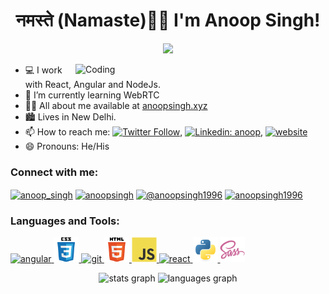 <h1 align="center"> नमस्ते (Namaste)🙏🏻 I'm Anoop Singh! </h1>

 <p align="center">
<img src="https://komarev.com/ghpvc/?username=anoopsingh1996&label=Profile+Views" />
</p>

<img align="right" alt="Coding" width="400" src="https://cdn.dribbble.com/users/1292677/screenshots/6139167/media/fcf7fd0c619bb87706533079240915f3.gif"/>


- 💻 I work with React, Angular and NodeJs.
- 🌱 I’m currently learning WebRTC 
- 👨‍💻 All about me available at [anoopsingh.xyz](http://anoopsingh.me/)
-  :cityscape: Lives in New Delhi.
- 📫 How to reach me: [![Twitter Follow](https://img.shields.io/twitter/follow/anoopraghuvansi?label=Follow)](https://twitter.com/intent/follow?screen_name=anoopraghuvansi),  [![Linkedin: anoop](https://img.shields.io/badge/-anoop-blue?style=flat-square&logo=Linkedin&logoColor=white&link=https://www.linkedin.com/in/anoopsingh1996/)](https://www.linkedin.com/in/anoopsingh1996/), [![website](https://img.shields.io/badge/Website-46a2f1.svg?&style=flat-square&logo=Google-Chrome&logoColor=white&link=https://anoopsingh1996.github.io/)](https://anoopsingh1996.github.io//)
- 😄 Pronouns: He/His



<h3 align="left">Connect with me:</h3>
<p align="left">
<a href="https://twitter.com/anoopraghuvansi" target="blank"><img align="center" src="https://raw.githubusercontent.com/rahuldkjain/github-profile-readme-generator/master/src/images/icons/Social/twitter.svg" alt="anoop_singh" height="30" width="40" /></a>
<a href="https://linkedin.com/in/anoopsingh1996" target="blank"><img align="center" src="https://raw.githubusercontent.com/rahuldkjain/github-profile-readme-generator/master/src/images/icons/Social/linked-in-alt.svg" alt="anoopsingh" height="30" width="40" /></a>
<a href="https://medium.com/@anoopsingh1996" target="blank"><img align="center" src="https://raw.githubusercontent.com/rahuldkjain/github-profile-readme-generator/master/src/images/icons/Social/medium.svg" alt="@anoopsingh1996" height="30" width="40" /></a>
<a href="https://www.hackerrank.com/anoopsingh1996" target="blank"><img align="center" src="https://raw.githubusercontent.com/rahuldkjain/github-profile-readme-generator/master/src/images/icons/Social/hackerrank.svg" alt="anoopsingh1996" height="30" width="40" /></a>
</p>


<h3 align="left">Languages and Tools:</h3>
<p align="left"> <a href="https://angular.io/" target="_blank" rel="noreferrer"> <img src="https://www.vectorlogo.zone/logos/angular/angular-icon.svg" alt="angular" width="40" height="40"/> </a> <a href="https://www.w3schools.com/css/" target="_blank" rel="noreferrer"> <img src="https://raw.githubusercontent.com/devicons/devicon/master/icons/css3/css3-original-wordmark.svg" alt="css3" width="40" height="40"/> </a> <a href="https://git-scm.com/" target="_blank" rel="noreferrer"> <img src="https://www.vectorlogo.zone/logos/git-scm/git-scm-icon.svg" alt="git" width="40" height="40"/> </a> <a href="https://www.w3.org/html/" target="_blank" rel="noreferrer"> <img src="https://raw.githubusercontent.com/devicons/devicon/master/icons/html5/html5-original-wordmark.svg" alt="html5" width="40" height="40"/> </a> <a href="https://developer.mozilla.org/en-US/docs/Web/JavaScript" target="_blank" rel="noreferrer"> <img src="https://raw.githubusercontent.com/devicons/devicon/master/icons/javascript/javascript-original.svg" alt="javascript" width="40" height="40"/> </a> <a href="https://reactjs.org/" target="_blank" rel="noreferrer"> <img src="https://www.vectorlogo.zone/logos/reactjs/reactjs-icon.svg" alt="react" width="40" height="40"/> </a> <a href="https://www.python.org" target="_blank" rel="noreferrer"> <img src="https://raw.githubusercontent.com/devicons/devicon/master/icons/python/python-original.svg" alt="python" width="40" height="40"/> </a> <a href="https://sass-lang.com" target="_blank" rel="noreferrer"> <img src="https://raw.githubusercontent.com/devicons/devicon/master/icons/sass/sass-original.svg" alt="sass" width="40" height="40"/> </a> </p>

<div align="center">
  <img src="https://github-readme-stats.vercel.app/api?hide_title=false&hide_rank=false&show_icons=true&include_all_commits=true&count_private=true&disable_animations=false&theme=dark&locale=en&hide_border=false&username=anoopsingh1996" height="150" alt="stats graph"  />
  <img src="https://github-readme-stats.vercel.app/api/top-langs?locale=en&hide_title=false&layout=compact&card_width=320&langs_count=5&theme=dark&hide_border=false&username=anoopsingh1996" height="150" alt="languages graph"  />

</div>
